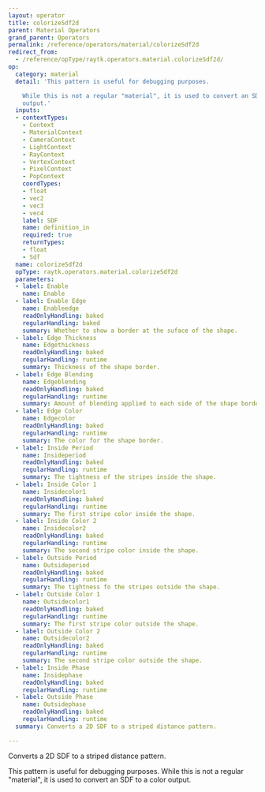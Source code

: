 ```yaml
---
layout: operator
title: colorizeSdf2d
parent: Material Operators
grand_parent: Operators
permalink: /reference/operators/material/colorizeSdf2d
redirect_from:
  - /reference/opType/raytk.operators.material.colorizeSdf2d/
op:
  category: material
  detail: 'This pattern is useful for debugging purposes.

    While this is not a regular "material", it is used to convert an SDF to a color
    output.'
  inputs:
  - contextTypes:
    - Context
    - MaterialContext
    - CameraContext
    - LightContext
    - RayContext
    - VertexContext
    - PixelContext
    - PopContext
    coordTypes:
    - float
    - vec2
    - vec3
    - vec4
    label: SDF
    name: definition_in
    required: true
    returnTypes:
    - float
    - Sdf
  name: colorizeSdf2d
  opType: raytk.operators.material.colorizeSdf2d
  parameters:
  - label: Enable
    name: Enable
  - label: Enable Edge
    name: Enableedge
    readOnlyHandling: baked
    regularHandling: baked
    summary: Whether to show a border at the suface of the shape.
  - label: Edge Thickness
    name: Edgethickness
    readOnlyHandling: baked
    regularHandling: runtime
    summary: Thickness of the shape border.
  - label: Edge Blending
    name: Edgeblending
    readOnlyHandling: baked
    regularHandling: runtime
    summary: Amount of blending applied to each side of the shape border.
  - label: Edge Color
    name: Edgecolor
    readOnlyHandling: baked
    regularHandling: runtime
    summary: The color for the shape border.
  - label: Inside Period
    name: Insideperiod
    readOnlyHandling: baked
    regularHandling: runtime
    summary: The tightness of the stripes inside the shape.
  - label: Inside Color 1
    name: Insidecolor1
    readOnlyHandling: baked
    regularHandling: runtime
    summary: The first stripe color inside the shape.
  - label: Inside Color 2
    name: Insidecolor2
    readOnlyHandling: baked
    regularHandling: runtime
    summary: The second stripe color inside the shape.
  - label: Outside Period
    name: Outsideperiod
    readOnlyHandling: baked
    regularHandling: runtime
    summary: The tightness fo the stripes outside the shape.
  - label: Outside Color 1
    name: Outsidecolor1
    readOnlyHandling: baked
    regularHandling: runtime
    summary: The first stripe color outside the shape.
  - label: Outside Color 2
    name: Outsidecolor2
    readOnlyHandling: baked
    regularHandling: runtime
    summary: The second stripe color outside the shape.
  - label: Inside Phase
    name: Insidephase
    readOnlyHandling: baked
    regularHandling: runtime
  - label: Outside Phase
    name: Outsidephase
    readOnlyHandling: baked
    regularHandling: runtime
  summary: Converts a 2D SDF to a striped distance pattern.

---
```



Converts a 2D SDF to a striped distance pattern.

This pattern is useful for debugging purposes.
While this is not a regular "material", it is used to convert an SDF to a color output.